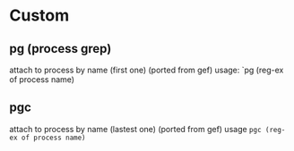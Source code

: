 # Custom

## pg (process grep) 

attach to process by name (first one) (ported from gef)
usage: `pg (reg-ex of process name)

## pgc 

attach to process by name (lastest one) (ported from gef)
usage `pgc (reg-ex of process name)`


